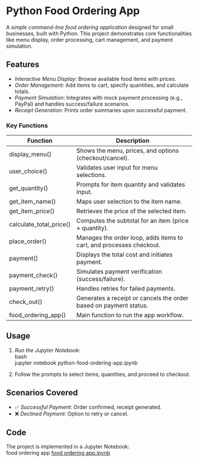 # Python Food Ordering App  

A *simple command-line food ordering application* designed for small businesses, built with Python. This project demonstrates core functionalities like menu display, order processing, cart management, and payment simulation.

## Features  

- *Interactive Menu Display*: Browse available food items with prices.  
- *Order Management*: Add items to cart, specify quantities, and calculate totals.  
- *Payment Simulation*: Integrates with mock payment processing (e.g., PayPal) and handles success/failure scenarios.  
- *Receipt Generation*: Prints order summaries upon successful payment.  

### Key Functions  

| Function | Description |  
|----------|-------------|  
| display_menu() | Shows the menu, prices, and options (checkout/cancel). |  
| user_choice() | Validates user input for menu selections. |  
| get_quantity() | Prompts for item quantity and validates input. |  
| get_item_name() | Maps user selection to the item name. |  
| get_item_price() | Retrieves the price of the selected item. |  
| calculate_total_price() | Computes the subtotal for an item (price × quantity). |  
| place_order() | Manages the order loop, adds items to cart, and processes checkout. |  
| payment() | Displays the total cost and initiates payment. |  
| payment_check() | Simulates payment verification (success/failure). |  
| payment_retry() | Handles retries for failed payments. |  
| check_out() | Generates a receipt or cancels the order based on payment status. |  
| food_ordering_app() | Main function to run the app workflow. |  

## Usage  

1. *Run the Jupyter Notebook*:  
   bash  
   jupyter notebook python-food-ordering-app.ipynb  
     
2. Follow the prompts to select items, quantities, and proceed to checkout.  

## Scenarios Covered  

- ✅ *Successful Payment*: Order confirmed, receipt generated.  
- ❌ *Declined Payment*: Option to retry or cancel.  

## Code  

The project is implemented in a Jupyter Notebook:  
<a>food ordering app</a>
[food ordering app.ipynb](food-ordering-app.ipynb)  
